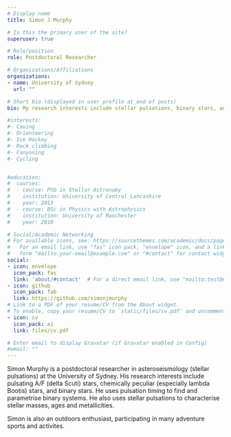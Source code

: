 ```yaml
---
# Display name
title: Simon J Murphy

# Is this the primary user of the site?
superuser: true

# Role/position
role: Postdoctoral Researcher

# Organizations/Affiliations
organizations:
- name: University of Sydney
  url: ""

# Short bio (displayed in user profile at end of posts)
bio: My research interests include stellar pulsations, binary stars, and chemically peculiar stars.

#interests:
#- Caving
#- Orienteering
#- Ice Hockey
#- Rock climbing
#- Canyoning
#- Cycling


#education:
#  courses:
#  - course: PhD in Stellar Astronomy
#    institution: University of Central Lancashire
#    year: 2013
#  - course: BSc in Physics with Astrophysics
#    institution: University of Manchester
#    year: 2010

# Social/Academic Networking
# For available icons, see: https://sourcethemes.com/academic/docs/page-builder/#icons
#   For an email link, use "fas" icon pack, "envelope" icon, and a link in the
#   form "mailto:your-email@example.com" or "#contact" for contact widget.
social:
- icon: envelope
  icon_pack: fas
  link: 'about/#contact'  # For a direct email link, use "mailto:test@example.org".
- icon: github
  icon_pack: fab
  link: https://github.com/simonjmurphy
# Link to a PDF of your resume/CV from the About widget.
# To enable, copy your resume/CV to `static/files/cv.pdf` and uncomment the lines below.
- icon: cv
  icon_pack: ai
  link: files/cv.pdf

# Enter email to display Gravatar (if Gravatar enabled in Config)
#email: ""
---
```


Simon Murphy is a postdoctoral researcher in asteroseismology (stellar pulsations) at the University of Sydney. His research interests include pulsating A/F (delta Scuti) stars, chemically peculiar (especially lambda Bootis) stars, and binary stars. He uses pulsation timing to find and parametrise binary systems. He also uses stellar pulsations to characterise stellar masses, ages and metallicities.

Simon is also an outdoors enthusiast, participating in many adventure sports and activites.
